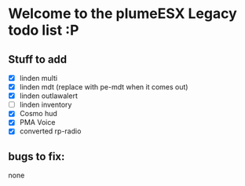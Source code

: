 # Welcome to the plumeESX Legacy todo list :P

## Stuff to add
- [x] linden multi
- [x] linden mdt (replace with pe-mdt when it comes out)
- [x] linden outlawalert
- [ ] linden inventory
- [x] Cosmo hud
- [x] PMA Voice
- [x] converted rp-radio

## bugs to fix:

none